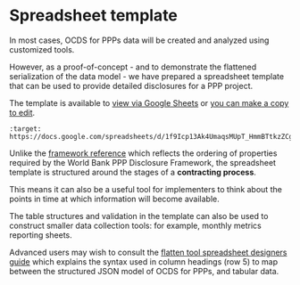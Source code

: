 # Spreadsheet template

In most cases, OCDS for PPPs data will be created and analyzed using customized tools.

However, as a proof-of-concept - and to demonstrate the flattened serialization of the data model - we have prepared a spreadsheet template that can be used to provide detailed disclosures for a PPP project.

The template is available to [view via Google Sheets](https://docs.google.com/spreadsheets/d/1f9Icp13Ak4UmaqsMUpT_HmmBTtkzZCgpefni0Pfmrn0/view) or [you can make a copy to edit](https://docs.google.com/spreadsheets/d/1f9Icp13Ak4UmaqsMUpT_HmmBTtkzZCgpefni0Pfmrn0/copy).

```{image} _static/images/spreadsheet_template.png
:target: https://docs.google.com/spreadsheets/d/1f9Icp13Ak4UmaqsMUpT_HmmBTtkzZCgpefni0Pfmrn0/view
```

Unlike the [framework reference](framework.md) which reflects the ordering of properties required by the World Bank PPP Disclosure Framework, the spreadsheet template is structured around the stages of a **contracting process**.

This means it can also be a useful tool for implementers to think about the points in time at which information will become available.

The table structures and validation in the template can also be used to construct smaller data collection tools: for example, monthly metrics reporting sheets.

Advanced users may wish to consult the [flatten tool spreadsheet designers guide](https://flatten-tool.readthedocs.io/en/latest/unflatten/) which explains the syntax used in column headings (row 5) to map between the structured JSON model of OCDS for PPPs, and tabular data.
